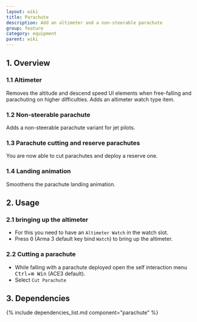 ```yaml
---
layout: wiki
title: Parachute
description: Add an altimeter and a non-steerable parachute
group: feature
category: equipment
parent: wiki
---
```


## 1. Overview

### 1.1 Altimeter
Removes the altitude and descend speed UI elements when free-falling and parachuting on higher difficulties. Adds an altimeter watch type item.

### 1.2 Non-steerable parachute
Adds a non-steerable parachute variant for jet pilots.

### 1.3 Parachute cutting and reserve parachutes
You are now able to cut parachutes and deploy a reserve one.

### 1.4 Landing animation
Smoothens the parachute landing animation.

## 2. Usage

### 2.1 bringing up the altimeter
- For this you need to have an `Altimeter Watch` in the watch slot.
- Press <kbd>O</kbd> (Arma 3 default key bind `Watch`) to bring up the altimeter.

### 2.2 Cutting a parachute
- While falling with a parachute deployed open the self interaction menu <kbd>Ctrl</kbd>+<kbd>⊞&nbsp;Win</kbd> (ACE3 default).
- Select `Cut Parachute`

## 3. Dependencies

{% include dependencies_list.md component="parachute" %}
